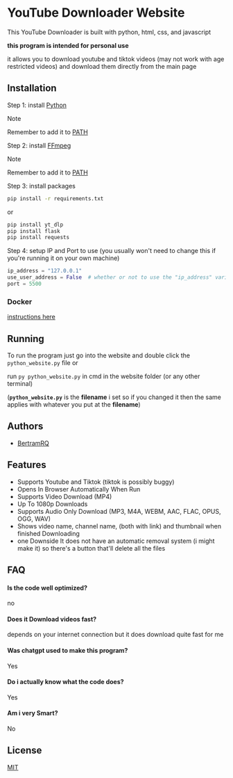 
# YouTube Downloader Website

This YouTube Downloader is built with python, html, css, and javascript

**this program is intended for personal use**

it allows you to download youtube and tiktok videos (may not work with age restricted videos) and download them directly from the main page


## Installation

Step 1: install [Python](https://www.python.org/downloads/)

> [!NOTE]
> Remember to add it to [PATH](https://phoenixnap.com/kb/add-python-to-path)

Step 2: install [FFmpeg](https://phoenixnap.com/kb/ffmpeg-windows)

> [!NOTE]
> Remember to add it to [PATH](https://phoenixnap.com/kb/ffmpeg-windows#Step_3_Add_FFmpeg_to_PATH)

Step 3: install packages

```bash
pip install -r requirements.txt
```

or 

```bash
pip install yt_dlp
pip install flask
pip install requests
```

Step 4: setup IP and Port to use (you usually won't need to change this if you're running it on your own machine)

```python
ip_address = "127.0.0.1"
use_user_address = False  # whether or not to use the "ip_address" variable this will just get the ip that the user connected to aka the website then uses that instead of "ip_address"
port = 5500
```


### Docker

[instructions here](https://hub.docker.com/r/bertramrq/python-yt-downloader-website)


## Running

To run the program just go into the website and double click the `python_website.py` file or 

run `py python_website.py` in cmd in the website folder (or any other terminal) 

(**`python_website.py`** is the **filename** i set so if you changed it then the same applies with whatever you put at the **filename**)
## Authors

- [BertramRQ](https://github.com/Bertram-RQ)


## Features


- Supports Youtube and Tiktok (tiktok is possibly buggy)
- Opens In Browser Automatically When Run
- Supports Video Download (MP4)
- Up To 1080p Downloads
- Supports Audio Only Download (MP3, M4A, WEBM, AAC, FLAC, OPUS, OGG, WAV)
- Shows video name, channel name, (both with link) and thumbnail when finished Downloading
- one Downside It does not have an automatic removal system (i might make it) so there's a button that'll delete all the files


## FAQ

#### Is the code well optimized?

no


#### Does it Download videos fast?

depends on your internet connection but it does download quite fast for me


#### Was chatgpt used to make this program?

Yes

#### Do i actually know what the code does?

Yes

#### Am i very Smart?

No


## License

[MIT](https://github.com/Bertram-RQ/python_youtube_downloader_website/blob/main/LICENSE)

